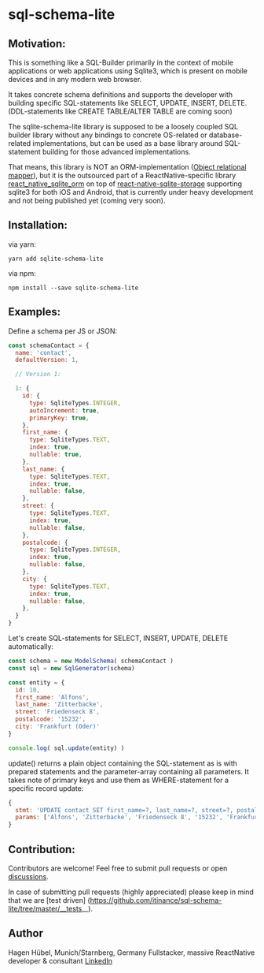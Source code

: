 # sql-schema-lite

## Motivation:

This is something like a SQL-Builder primarily in the context of mobile applications or web
applications using Sqlite3, which is present on mobile devices and in any modern web browser.

It takes concrete schema definitions and supports the developer with building
specific SQL-statements like SELECT, UPDATE, INSERT, DELETE.
(DDL-statements like CREATE TABLE/ALTER TABLE are coming soon)

The sqlite-schema-lite library is supposed to be a loosely coupled SQL builder library
without any bindings to concrete OS-related or database-related implementations, but
can be used as a base library around SQL-statement building for those advanced implementations.

That means, this library is NOT an ORM-implementation ([Object relational mapper](https://en.wikipedia.org/wiki/Object-relational_mapping)), but it is the
outsourced part of a ReactNative-specific library [react_native_sqlite_orm](https://github.com/itinance/react_native_sqlite_orm)
on top of [react-native-sqlite-storage](https://github.com/andpor/react-native-sqlite-storage/) supporting sqlite3 for both
iOS and Android, that is currently under heavy development and not being published yet (coming very soon).

## Installation:

via yarn:

```
yarn add sqlite-schema-lite
```

via npm:

```
npm install --save sqlite-schema-lite
```

## Examples:

Define a schema per JS or JSON:

```javascript
const schemaContact = {
  name: 'contact',
  defaultVersion: 1,

  // Version 1:

  1: {
    id: {
      type: SqliteTypes.INTEGER,
      autoIncrement: true,
      primaryKey: true,
    },
    first_name: {
      type: SqliteTypes.TEXT,
      index: true,
      nullable: true,
    },
    last_name: {
      type: SqliteTypes.TEXT,
      index: true,
      nullable: false,
    },
    street: {
      type: SqliteTypes.TEXT,
      index: true,
      nullable: false,
    },
    postalcode: {
      type: SqliteTypes.INTEGER,
      index: true,
      nullable: false,
    },
    city: {
      type: SqliteTypes.TEXT,
      index: true,
      nullable: false,
    },
  }
}
```

Let's create SQL-statements for SELECT, INSERT, UPDATE, DELETE automatically:

```javascript
const schema = new ModelSchema( schemaContact )
const sql = new SqlGenerator(schema)

const entity = {
  id: 10,
  first_name: 'Alfons',
  last_name: 'Zitterbacke',
  street: 'Friedenseck 8',
  postalcode: '15232',
  city: 'Frankfurt (Oder)'
}

console.log( sql.update(entity) )
```

update() returns a plain object containing the SQL-statement as is with prepared statements
and the parameter-array containing all parameters. It takes note of primary keys
and use them as WHERE-statement for a specific record update:

```javascript
{
  stmt: 'UPDATE contact SET first_name=?, last_name=?, street=?, postalcode=?, city=? WHERE id=?',
  params: ['Alfons', 'Zitterbacke', 'Friedenseck 8', '15232', 'Frankfurt (Oder)', 10]
}
```

## Contribution:

Contributors are welcome! Feel free to submit pull requests or open [discussions](https://github.com/itinance/sql-schema-lite/issues).

In case of submitting pull requests (highly appreciated) please keep in mind that we are [test driven] (https://github.com/itinance/sql-schema-lite/tree/master/__tests__).

## Author

Hagen Hübel, Munich/Starnberg, Germany
Fullstacker, massive ReactNative developer & consultant
[LinkedIn](https://www.linkedin.com/in/hagenhuebel)
